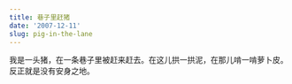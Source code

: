 ```yaml
---
title: 巷子里赶猪
date: '2007-12-11'
slug: pig-in-the-lane
---
```


我是一头猪，在一条巷子里被赶来赶去。在这儿拱一拱泥，在那儿啃一啃萝卜皮。反正就是没有安身之地。

